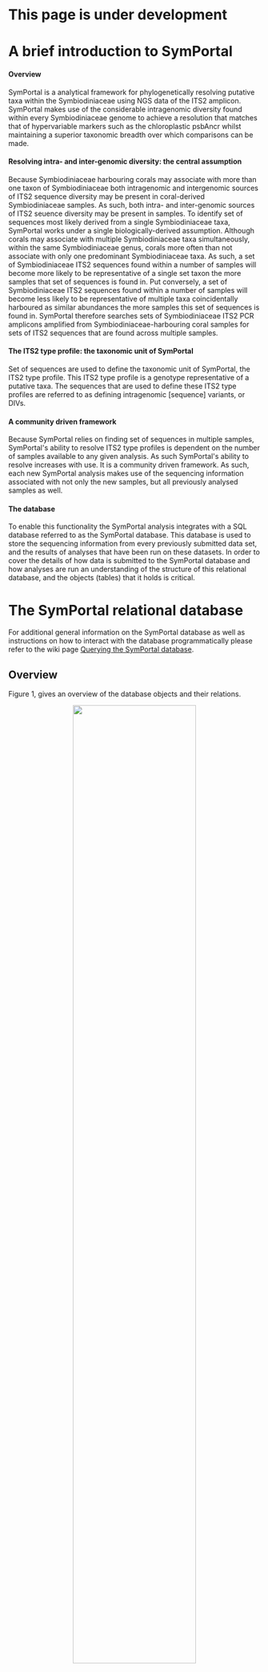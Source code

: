 # This page is under development
# A brief introduction to SymPortal
#### Overview
SymPortal is a analytical framework for phylogenetically resolving putative taxa within the Symbiodiniaceae using NGS data of the ITS2 amplicon. SymPortal makes use of the considerable intragenomic diversity found within every Symbiodiniaceae genome to achieve a resolution that matches that of hypervariable markers such as the chloroplastic psbAncr whilst maintaining a superior taxonomic breadth over which comparisons can be made. 

#### Resolving intra- and inter-genomic diversity: the central assumption
Because Symbiodiniaceae harbouring corals may associate with more than one taxon of Symbiodiniaceae both intragenomic and intergenomic sources of ITS2 sequence diversity may be present in coral-derived Symbiodiniaceae samples. As such, both intra- and inter-genomic sources of ITS2 seuence diversity may be present in samples. To identify set of sequences most likely derived from a single Symbiodiniaceae taxa, SymPortal works under a single biologically-derived assumption. Although corals may associate with multiple Symbiodiniaceae taxa simultaneously, within the same Symbiodiniaceae genus, corals more often than not associate with only one predominant Symbiodiniaceae taxa. As such, a set of Symbiodiniaceae ITS2 sequences found within a number of samples will become more likely to be representative of a single set taxon the more samples that set of sequences is found in. Put conversely, a set of Symbiodiniaceae ITS2 sequences found within a number of samples will become less likely to be representative of multiple taxa coincidentally harboured as similar abundances the more samples this set of sequences is found in. SymPortal therefore searches sets of Symbiodiniaceae ITS2 PCR amplicons amplified from Symbiodiniaceae-harbouring coral samples for sets of ITS2 sequences that are found across multiple samples. 

#### The ITS2 type profile: the taxonomic unit of SymPortal
Set of sequences are used to define the taxonomic unit of SymPortal, the ITS2 type profile. This ITS2 type profile is a genotype representative of a putative taxa. The sequences that are used to define these ITS2 type profiles are referred to as defining intragenomic [sequence] variants, or DIVs.

#### A community driven framework
Because SymPortal relies on finding set of sequences in multiple samples, SymPortal's ability to resolve ITS2 type profiles is dependent on the number of samples available to any given analysis. As such SymPortal's ability to resolve increases with use. It is a community driven framework. As such, each new SymPortal analysis makes use of the sequencing information associated with not only the new samples, but all previously analysed samples as well. 

#### The database
To enable this functionality the SymPortal analysis integrates with a SQL database referred to as the SymPortal database. This database is used to store the sequencing information from every previously submitted data set, and the results of analyses that have been run on these datasets. In order to cover the details of how data is submitted to the SymPortal database and how analyses are run an understanding of the structure of this relational database, and the objects (tables) that it holds is critical.

# The SymPortal relational database
For additional general information on the SymPortal database as well as instructions on how to interact with the database programmatically please refer to the wiki page [Querying the SymPortal database](https://github.com/SymPortal/SymPortal_framework/wiki/Querying-the-SymPortal-database).
## Overview
Figure 1, gives an overview of the database objects and their relations.

<p align="center">
<img src="https://github.com/didillysquat/symportal_wiki_assets/blob/master/db_schematic.png" width="70%" height="70%">
</p>

**Figure 1.** Schematic representation of the database objects (tables; bold and italicized) and the attributes used to define relations to other objects of the database (plain text associated with objects). Arrows indicate relations between objects. The objects within the database can be separated into two groups, those concerned with submission of data to the SymPortal database (data submission objects), and those associated with performing data analyses (data analysis objects).

All of the database objects have attributes. The full list can be seen in the [models.py](https://github.com/SymPortal/SymPortal_framework/blob/master/dbApp/models.py) file.

All of the database objects are related to at least one other database object. Database objects can be queried according to these relationships. 

## Data submission-based objects
The data submission-based objects are:
* _**data_set**_ - collection of samples usually from the same study. A _**data_set**_ object will generally associate to multiple _**data_set_sample**_ objects, one for every sample of the submitted data set.
* _**data_set_sample**_ - representative of a single sample. A _**data_set_sample**_ must be associated to a _**data_set**_ object and unless it contains 0 Symbiodiniaceae sequences will be associated to multiple _**data_set_sample_sequence**_ objects (one for every distinct sequence of the _**data_set_sample**_). A _**data_set_sample**_ object will also be associated with one _**clade_collection**_ object per clade represented in its collection of _**data_set_sample_sequence**_ objects. However, the summed abundance of the sequence representatives per clade must be greater than 200 for a _**clade_collection**_ object to be created.
* _**clade_collection**_ - collection of sequences of the same clade from a given sample with a summed abundance > 200. A _**clade_collection**_ must be associated to a _**data_set_sample**_ and will be associated to one _**data_set_sample_sequence**_ object for every non-distinct sequence the collection represents. A _**clade_collection**_ object may also be associated to a _**clade_collection_type**_ object if a sub-set of the sequences associated to the _**clade_collection**_ object have been evaluated to be representative of an ITS2 type profile during a SymPortal analysis. A _**clade_collection**_ object will be related to one _**clade_collection_type**_ object per ITS2 type profile identified from the sequences associated to the _**clade_collection**_ and per SymPortal analysis. As such, this object, in conjunction to the clade_collection_type object, link the data submission-based objects to the data analysis-based objects.
* _**data_set_sample_sequence**_ - a distinct ITS2 sequence found in a single sample. E.g. if the C3 sequence is returned from a sample 232 times, one data_set_sample sequence object will exist, rather than 232 separate objects. One data_set_sample_sequence object will exist for every distinct ITS2 sequence for every sample.
* _**reference_sequence**_ - an ITS2 sequence that may be found in multiple samples. The same single _**reference_sequence**_ object will represent both of two different C3 _**data_set_sample_sequence**_ objects each found in a separate sample. For example, if one sample 'A345' and a second sample 'A346' both returned the C3 sequence (abundances of 232 and 16890, respectively for each sample), the will be a _**data_set_sample_sequence**_ object for each of these sequence occurrences. However, each of these _**data_set_sample_sequence**_ objects will associate with the same single _**reference_sequence**_ object.

## Data analysis-based objects
The data analysis-based objects are:
* _**data_analysis**_ - An analysis that was run on a collection of **_data_set_** objects
* _**analysis_type**_ - An ITS2 type profile found in one or more _**clade_collection**_
* _**clade_collection_type**_ - An abstract object used to link the _**analysis_type**_ and _**clade_collection**_ objects. This object therefore represents the link between data submission-based and data analysis-based objects

# Data submission
Before any analyses are performed on samples, these samples must be converted from raw, demultiplexed illumina reads to SymPortal database objects. Once this conversion is complete, this set of objects may be used in multiple SymPortal analyses but will remain unmodified. As such the inputted data/samples can be viewed separately from the analyses that are conducted on them. This section concerns this conversion from raw data to SymPortal database objects.

### Data input format
SymPortal takes sets of demultiplexed, paired fastq.gz files as input with a forward and reverse read file for every sample. This set of submitted files will be represented in the SymPortal database as an instance of a _**data_set**_ object. 

## Sequence quality control.
Quality control (QC) of these paired files is performed on a sample by sample basis rather than working on all sequences of all samples together. Each sample contained within the data_set object is represented in the SymPortal database as a data_set_sample object. Quality control of the sequences contained in each of the samples is performed using [mothur](https://www.mothur.org/), the [blast+ suite of executables](https://blast.ncbi.nlm.nih.gov/Blast.cgi?CMD=Web&PAGE_TYPE=BlastDocs&DOC_TYPE=Download) and [minimum entropy decomposition](http://merenlab.org/software/med/) (MED). 

### mothur QC
The following steps are taken during the mothur-based processing:
* contiguous sequences are generated (make.contigs); 
* sequences are screened with maximum ambiguities allowed set to 0 and maximum homopolymer set to 5;
* sequences are ‘uniqued’ (distinct sequences identified); 
* singletons and doublets are removed;
* amplicons are _in silico_ PCRed using the SymVar primer pair (Hume, et al. 2018) allowing 2 forward differences and 2 reverse differences to the primers; 
* sequence direction is assessed and sequences are reverse complimented as necessary.

### blastn
#### Primary screening
The blastn programme from the blast+ suite of executables is used to identify sequence as Symbiodiniaceae or non-Symbiodiniaceae. On a sample by sample basis every sequence of the sample is run against the [symClade.fa](https://github.com/SymPortal/SymPortal_framework/blob/master/symbiodiniumDB/symClade.fa)-based blast database. 

If a sequence has an identity greater than 80% and a coverage greater than 95% to any sequence in the reference database, it is assumed to be Symbiodiniaceae in origin. 

#### Secondary screening (remote SymPortal only)
Sequences that fall below either of these thresholds are put into a bin for further taxonomic identification (this only happens on the remote instance of the SymPortal framework as access to the entire NCBI ‘nt’ database is required; as are the computational resources required to load the ‘nt’ database into memory). 

In this process, the binned sequences are run against the [NCBI’s ‘nt’ database](ftp://ftp.ncbi.nlm.nih.gov/blast/db/). The 10 closest matches are identified. If 4 or more of the matches are taxonomically annotated as either Symbiodinium or Symbiodiniaceae, the percentage coverage is above 95%, and the percentage identity match is above 60%, then this sequence is considered Symbiodiniaceae in origin (sequences must also be between 184 and 310bp in length; more below).

Importantly, all sequences identified as Symbiodiniaceae in origin at this stage are added to [the symClade.fa fasta](https://github.com/SymPortal/SymPortal_framework/blob/master/symbiodiniumDB/symClade.fa) and the related database objects are remade. The screening of the sequences is then repeated iteratively until no new Symbiodiniaceae sequences are found. Sequences deemed to be Symbiodiniaceae in origin are carried forwards in the analysis. Those sequences deemed to be non-Symbiodiniaceae in origin are written to disk (in the directory of the paired fastq.gz files) for access by the user.

### Size screening
After taxonomic screening Symbiodiniaceae sequences are size screened. This is done with hard cut-offs that were determined empirically as 50 bp +- the average size of the smallest and largest clades (clade A 234 bp, cladeB 266). These cutoffs are max=310, min=184. At this stage, the Symbiodiniaceae sequences are written to disk separated by taxonomic clade (A-I) in preparation for MED analysis.

### MED decomposition
A [MED decomposition is run](https://www.nature.com/articles/ismej2014195) using a dynamic M value set as the largest of 4 or 0.004 * the number of sequences being decomposed. MED nodes are read in from the analysis output and are eventually used to create the _**data_set_sample_sequence**_ and _**reference_sequence**_ objects of the database. However, before we take a closer look at these two objects we must first take a closer look at the _**clade_collection**_ object.

### An introduction to the _**clade_collection**_, _**data_set_sample_sequence**_ and _**reference_sequence**_ objects
Broadly speaking, in the field of Symbiodiniaceae taxonomy (specifically Symbiodiniaceae phylogenetics) all Symbiodiniaceae taxa defined using the ITS2 marker are resolved at, or below, the clade level. Therefore, no Symbiodiniaceae taxa defined with the ITS2 markers may contain intragenomic variants from multiple clades (although multiple Symbiodiniaceae taxa from different clades may reside in a single host). As such, SymPortal subdivides the ITS2 amplicon sequences found in every sample into clade groupings. SymPortal will only attempt to discover ITS2 type profiles (the taxonomic unit of resolution outputted from SymPortal analyses) from any such sample's clade grouping if it contains more than 200 sequences. Any cut-off lower than this may lead to an inability to detect defining intragenomic variants due to insufficient sequencing depth rather than true biological absence . Each collection of these clade grouped sequences from a given sample is represented in the SymPortal database as a _**clade_collection**_. Given that an analysis will not attempt to search a clade group where the total abundance of the constituent sequences is not above 200, per sample, _**clade_collection**_ objects will only be made for clade-separated groups of sequences above this threshold. E.g. if a sample contains 1980 clade C sequences, 42192 clade D sequences and 124 clade A sequences, it will have a _**clade_collection**_ object for each of the clade C and clade D sequences but there will not be a _**clade_collection**_ object representing the clade A sequences. The sample, will contain two clade collections, despite harbouring representative sequences from three of the Symbiodiniaceae clades.

An instance of a _**clade_collection**_ will contain a number of ITS2 amplicon sequences. To reduce information redundancy, multiple occurrences of the same sequence associated with a _**clade_collection**_ are stored in a single object. For example, 100 C3 sequences found in a _**clade_collection**_ will be represented as a single sequence instance found 100 times rather than 100 sequence instances. As well as being found multiple times within the same sample, sequences will be found in common between many different samples. For example, the previously mentioned C3 sequence is found globally. To minimise information redundancy, information specific to an instance of a sequence, e.g. which _**clade_collection**_ it was found in and at what abundance it was found at, is stored separately from the sequence information e.g. the nucleotide sequence, the clade, and the sequence name. The _**clade_collection**_-specific object is the _**data_set_sample_sequence**_ whilst the general sequence information is the _**reference_sequence**_ object. This concept is illustrated in figure 2.

<p align="center">
<img src="https://github.com/didillysquat/symportal_wiki_assets/blob/master/sequenceNaming_noCC.png" width="50%" height="50%">
</p>

**Figure 2.** Schematic representation of the relationship between the _**data_set_sample**_, _**clade_collection**_, _**data_set_sample_sequence**_ and _**reference_sequence**_ objects within the context of minimising redundancy when storing sequence information.

### Naming of ITS2 sequences
Due to the massive diversity of ITS2 sequences that have already been submitted to the SymPortal database, not all sequences are given names. Only those sequences that are used in the definition of ITS2 type profiles (i.e. DIVs) are named. This naming process currently only happens in the remote version SymPortal to prevent disagreement with novel sequences named by local instance. Given that only those sequences that are used to define ITS2 type profiles are named, the naming process doesn't happen during data submission but rather at the end of a data analysis. This is due to the fact that it is impossible to know whether any novel sequences encountered (those sequences not already in the SymPortal database) during data submission will be used to define ITS2 type profiles before a data analysis has been run. However, during data submission, each of the MED nodes output from the MED analysis are checked against the current reference_sequence objects held in the SymPortal database. If the MED node sequences already match one of sequences of an existing reference_sequence, the data_set_sample_sequence generated from this MED node will be associated to this reference_sequence. Importantly, when looking for matches to the output MED nodes, subsetting is taken into account. For example, if a MED node sequence is AGGATGCA and there is a reference_sequence object with a reference_sequence.sequence of GGATGCA then these will be considered a match, and the data_set_sample_sequence generated from this match will be associated to the reference_sequence with the GGATGCA sequence. If there is no match for a given MED node sequence, a new reference_sequence object is created. This reference_sequence will not have a name. Unnamed reference_sequence objects are referred to by their unique identifier (UID).

